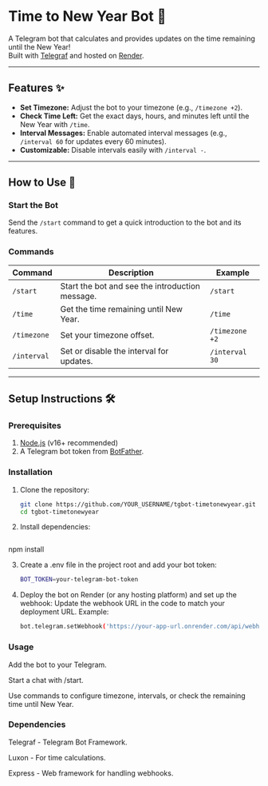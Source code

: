 # Time to New Year Bot 🎉  

A Telegram bot that calculates and provides updates on the time remaining until the New Year!  
Built with [Telegraf](https://telegraf.js.org/) and hosted on [Render](https://render.com/).  

---

## Features ✨  
- **Set Timezone:** Adjust the bot to your timezone (e.g., `/timezone +2`).  
- **Check Time Left:** Get the exact days, hours, and minutes left until the New Year with `/time`.  
- **Interval Messages:** Enable automated interval messages (e.g., `/interval 60` for updates every 60 minutes).  
- **Customizable:** Disable intervals easily with `/interval -`.  

---

## How to Use 🚀  

### Start the Bot  
Send the `/start` command to get a quick introduction to the bot and its features.  

### Commands  
| Command        | Description                                         | Example          |  
|----------------|-----------------------------------------------------|------------------|  
| `/start`       | Start the bot and see the introduction message.     | `/start`         |  
| `/time`        | Get the time remaining until New Year.              | `/time`          |  
| `/timezone`    | Set your timezone offset.                          | `/timezone +2`   |  
| `/interval`    | Set or disable the interval for updates.            | `/interval 30`   |  

---

## Setup Instructions 🛠️  

### Prerequisites  
1. [Node.js](https://nodejs.org/) (v16+ recommended)  
2. A Telegram bot token from [BotFather](https://core.telegram.org/bots#botfather).  

### Installation  
1. Clone the repository:  
   ```bash  
   git clone https://github.com/YOUR_USERNAME/tgbot-timetonewyear.git  
   cd tgbot-timetonewyear  
2. Install dependencies:
    ```bash
  npm install  

3. Create a .env file in the project root and add your bot token:
    ```bash
    BOT_TOKEN=your-telegram-bot-token 

4. Deploy the bot on Render (or any hosting platform) and set up the webhook:
Update the webhook URL in the code to match your deployment URL.
Example:
    ```bash
    bot.telegram.setWebhook('https://your-app-url.onrender.com/api/webhook');

### Usage  

Add the bot to your Telegram.

Start a chat with /start.

Use commands to configure timezone, intervals, or check the remaining time until New Year.

### Dependencies

Telegraf - Telegram Bot Framework.

Luxon - For time calculations.

Express - Web framework for handling webhooks.

